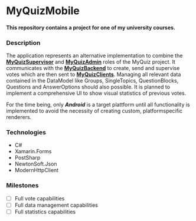 # MyQuizMobile

#### This repository contains a project for one of my university courses.


### Description

The application represents an alternative implementation to combine the [**MyQuizSupervisor**](https://github.com/TitanNano/MYQuizSupervisor) and [**MyQuizAdmin**](https://github.com/DerTieran/MyQuizAdmin) roles of the MyQuiz project. It communicates with the [**MyQuizBackend**](https://github.com/Kulu-M/MyQuizBackend) to create, send and supervise votes which are then sent to [**MyQuizClients**](https://github.com/TitanNano/MYQuizClient). Managing all relevant data contained in the DataModel like Groups, SingleTopics, QuestionBlocks, Questions and AnswerOptions should also possible. It is planned to implement a comprehensive UI to show visual statistics of previous votes.
 
 For the time being, only **_Android_** is a target plattform until all functionality is implemented to avoid the necessity of creating custom, platformspecific renderers.
 
### Technologies
 * C#
 * Xamarin.Forms
 * PostSharp
 * NewtonSoft.Json
 * ModernHttpClient

### Milestones

- [ ] Full vote capabilities
- [ ] Full data management capabilities
- [ ] Full statistics capabilities
